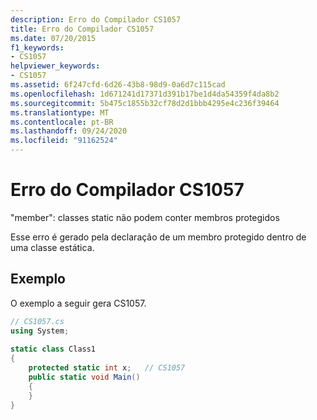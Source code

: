 ```yaml
---
description: Erro do Compilador CS1057
title: Erro do Compilador CS1057
ms.date: 07/20/2015
f1_keywords:
- CS1057
helpviewer_keywords:
- CS1057
ms.assetid: 6f247cfd-6d26-43b8-98d9-0a6d7c115cad
ms.openlocfilehash: 1d671241d17371d391b17be1d4da54359f4da8b2
ms.sourcegitcommit: 5b475c1855b32cf78d2d1bbb4295e4c236f39464
ms.translationtype: MT
ms.contentlocale: pt-BR
ms.lasthandoff: 09/24/2020
ms.locfileid: "91162524"
---
```

# <a name="compiler-error-cs1057"></a>Erro do Compilador CS1057

"member": classes static não podem conter membros protegidos  
  
 Esse erro é gerado pela declaração de um membro protegido dentro de uma classe estática.  
  
## <a name="example"></a>Exemplo  

 O exemplo a seguir gera CS1057.  
  
```csharp  
// CS1057.cs  
using System;  
  
static class Class1  
{  
    protected static int x;   // CS1057  
    public static void Main()  
    {  
    }  
}  
```
